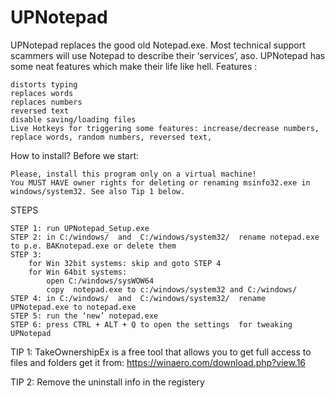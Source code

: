 # UPNotepad
 
UPNotepad replaces the good old Notepad.exe.
Most technical support scammers will use Notepad to describe their ‘services’, aso.
UPNotepad has some neat features which make their life like hell.
Features :

    distorts typing
    replaces words
    replaces numbers
    reversed text
    disable saving/loading files
    Live Hotkeys for triggering some features: increase/decrease numbers, replace words, random numbers, reversed text,

How to install?
Before we start:

    Please, install this program only on a virtual machine!
    You MUST HAVE owner rights for deleting or renaming msinfo32.exe in windows/system32. See also Tip 1 below.

 
STEPS

    STEP 1: run UPNotepad_Setup.exe
    STEP 2: in C:/windows/  and  C:/windows/system32/  rename notepad.exe to p.e. BAKnotepad.exe or delete them
    STEP 3:
        for Win 32bit systems: skip and goto STEP 4
        for Win 64bit systems:
            open C:/windows/sysWOW64
            copy  notepad.exe to c:/windows/system32 and C:/windows/
    STEP 4: in C:/windows/  and  C:/windows/system32/  rename UPNotepad.exe to notepad.exe
    STEP 5: run the ‘new’ notepad.exe
    STEP 6: press CTRL + ALT + Q to open the settings  for tweaking UPNotepad
    
TIP 1: TakeOwnershipEx is a free tool that allows you to get full access to files and folders
       get it from: https://winaero.com/download.php?view.16

TIP 2: Remove the uninstall info in the registery

